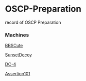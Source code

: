 # OSCP-Preparation
record of OSCP Preparation


### Machines 

[BBSCute](https://silky-busby-557.notion.site/BBSCute-021b0e99499144329b3c840db1e23bfd)

[SunsetDecoy](https://silky-busby-557.notion.site/SunsetDecoy-64abbb87cd824721b9fab93796f8f777?pvs=74)

[DC-4](https://silky-busby-557.notion.site/DC-4-2df8f05b0a064f42966ced87c555003c?pvs=25)

[Assertion101](https://silky-busby-557.notion.site/Assertion101-775eadfd720c40f1abdbb02cbfc5d6eb)


